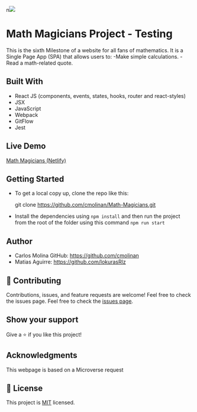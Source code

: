 n![](https://img.shields.io/badge/Microverse-blueviolet)

# Math Magicians Project - Testing

This is the sixth Milestone of a website for all fans of mathematics. 
It is a Single Page App (SPA) that allows users to:
    -Make simple calculations.
    -Read a math-related quote.

## Built With

- React JS (components, events, states, hooks, router and react-styles)
- JSX
- JavaScript
- Webpack
- GitFlow
- Jest

## Live Demo

[Math Magicians (Netlify)](https://math-magicians-project-cmn.netlify.app)

## Getting Started

- To get a local copy up, clone the repo like this: 

  git clone https://github.com/cmolinan/Math-Magicians.git

- Install the dependencies using `npm install` and then run the project from the root of the folder using this command `npm run start`

## Author
- Carlos Molina
  GitHub: https://github.com/cmolinan
- Matias Aguirre: https://github.com/lokurasRlz

## 🤝 Contributing

Contributions, issues, and feature requests are welcome!
Feel free to check the issues page.
Feel free to check the [issues page](../../issues/).

## Show your support

Give a ⭐️ if you like this project!

## Acknowledgments 

This webpage is based on a Microverse request


## 📝 License

This project is [MIT](./MIT.md) licensed.

 